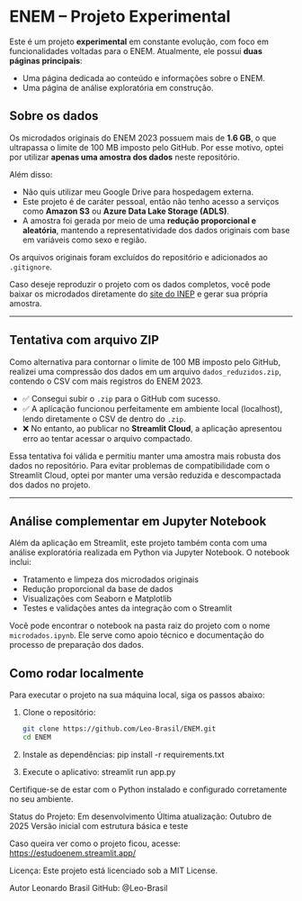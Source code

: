 # ENEM – Projeto Experimental

Este é um projeto **experimental** em constante evolução, com foco em funcionalidades voltadas para o ENEM. Atualmente, ele possui **duas páginas principais**:

- Uma página dedicada ao conteúdo e informações sobre o ENEM.
- Uma página de análise exploratória em construção.

## Sobre os dados

Os microdados originais do ENEM 2023 possuem mais de **1.6 GB**, o que ultrapassa o limite de 100 MB imposto pelo GitHub. Por esse motivo, optei por utilizar **apenas uma amostra dos dados** neste repositório.

Além disso:

- Não quis utilizar meu Google Drive para hospedagem externa.
- Este projeto é de caráter pessoal, então não tenho acesso a serviços como **Amazon S3** ou **Azure Data Lake Storage (ADLS)**.
- A amostra foi gerada por meio de uma **redução proporcional e aleatória**, mantendo a representatividade dos dados originais com base em variáveis como sexo e região.

Os arquivos originais foram excluídos do repositório e adicionados ao `.gitignore`.

Caso deseje reproduzir o projeto com os dados completos, você pode baixar os microdados diretamente do [site do INEP](https://www.gov.br/inep/pt-br/areas-de-atuacao/avaliacao-e-exames-educacionais/enem/microdados) e gerar sua própria amostra.

---

## Tentativa com arquivo ZIP

Como alternativa para contornar o limite de 100 MB imposto pelo GitHub, realizei uma compressão dos dados em um arquivo `dados_reduzidos.zip`, contendo o CSV com mais registros do ENEM 2023.

- ✅ Consegui subir o `.zip` para o GitHub com sucesso.
- ✅ A aplicação funcionou perfeitamente em ambiente local (localhost), lendo diretamente o CSV de dentro do `.zip`.
- ❌ No entanto, ao publicar no **Streamlit Cloud**, a aplicação apresentou erro ao tentar acessar o arquivo compactado.

Essa tentativa foi válida e permitiu manter uma amostra mais robusta dos dados no repositório. Para evitar problemas de compatibilidade com o Streamlit Cloud, optei por manter uma versão reduzida e descompactada dos dados no projeto.

---

## Análise complementar em Jupyter Notebook

Além da aplicação em Streamlit, este projeto também conta com uma análise exploratória realizada em Python via Jupyter Notebook. O notebook inclui:

- Tratamento e limpeza dos microdados originais
- Redução proporcional da base de dados
- Visualizações com Seaborn e Matplotlib
- Testes e validações antes da integração com o Streamlit

Você pode encontrar o notebook na pasta raiz do projeto com o nome `microdados.ipynb`. Ele serve como apoio técnico e documentação do processo de preparação dos dados.

## Como rodar localmente

Para executar o projeto na sua máquina local, siga os passos abaixo:

1. Clone o repositório:
   ```bash
   git clone https://github.com/Leo-Brasil/ENEM.git
   cd ENEM

2. Instale as dependências:
    pip install -r requirements.txt

3. Execute o aplicativo:
    streamlit run app.py

Certifique-se de estar com o Python instalado e configurado corretamente no seu ambiente.

Status do Projeto: Em desenvolvimento
Última atualização: Outubro de 2025
Versão inicial com estrutura básica e teste

Caso queira ver como o projeto ficou, acesse:
https://estudoenem.streamlit.app/

Licença: Este projeto está licenciado sob a MIT License.

Autor
Leonardo Brasil
GitHub: @Leo-Brasil